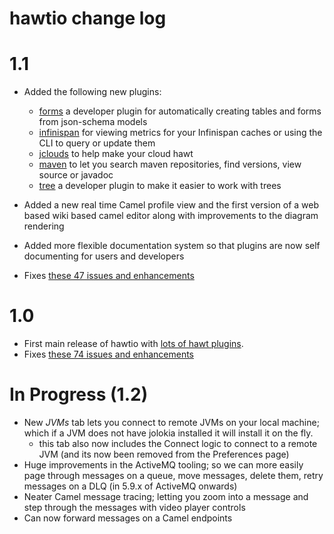 # hawtio change log

# 1.1

* Added the following new plugins:

  * [forms](https://github.com/hawtio/hawtio/blob/master/hawtio-web/src/main/webapp/app/forms/doc/developer.md) a developer plugin for automatically creating tables and forms from json-schema models 
  * [infinispan](http://hawt.io/plugins/infinispan/) for viewing metrics for your Infinispan caches or using the CLI to query or update them
  * [jclouds](http://hawt.io/plugins/jclouds/) to help make your cloud hawt
  * [maven](http://hawt.io/plugins/maven/) to let you search maven repositories, find versions, view source or javadoc
  * [tree](https://github.com/hawtio/hawtio/blob/master/hawtio-web/src/main/webapp/app/tree/doc/developer.md) a developer plugin to make it easier to work with trees

* Added a new real time Camel profile view and the first version of a web based wiki based camel editor along with improvements to the diagram rendering

* Added more flexible documentation system so that plugins are now self documenting for users and developers

* Fixes [these 47 issues and enhancements](https://github.com/hawtio/hawtio/issues?milestone=2&state=closed)


# 1.0

* First main release of hawtio with [lots of hawt plugins](http://hawt.io/plugins/index.html).
* Fixes [these 74 issues and enhancements](https://github.com/hawtio/hawtio/issues?milestone=1&state=closed)


# In Progress (1.2)

* New _JVMs_ tab lets you connect to remote JVMs on your local machine; which if a JVM does not have jolokia installed it will install it on the fly.
  * this tab also now includes the Connect logic to connect to a remote JVM (and its now been removed from the Preferences page)
* Huge improvements in the ActiveMQ tooling; so we can more easily page through messages on a queue, move messages, delete them, retry messages on a DLQ (in 5.9.x of ActiveMQ onwards)
* Neater Camel message tracing; letting you zoom into a message and step through the messages with video player controls
* Can now forward messages on a Camel endpoints


